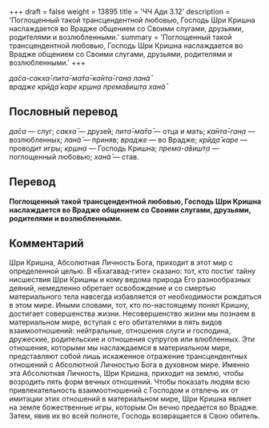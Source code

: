 +++
draft = false
weight = 13895
title = 'ЧЧ Ади 3.12'
description = 'Поглощенный такой трансцендентной любовью, Господь Шри Кришна наслаждается во Врадже общением со Своими слугами, друзьями, родителями и возлюбленными.'
summary = 'Поглощенный такой трансцендентной любовью, Господь Шри Кришна наслаждается во Врадже общением со Своими слугами, друзьями, родителями и возлюбленными.'
+++

_да̄са-сакха̄-пита̄-ма̄та̄-ка̄нта̄-ган̣а лан̃а̄  
врадже крӣд̣а̄ каре кр̣шн̣а према̄вишт̣а хан̃а̄_

## Пословный перевод

_да̄са_ — слуг; _сакха̄_ — друзей; _пита̄_\-_ма̄та̄_ — отца и мать; _ка̄нта̄_\-_ган̣а_ — возлюбленных; _лан̃а̄_ — приняв; _врадже_ — во Врадже; _крӣд̣а̄_ _каре_ — проводит игры; _кр̣шн̣а_ — Господь Кришна; _према_\-_а̄вишт̣а_ — поглощенный любовью; _хан̃а̄_ — став.

## Перевод

**Поглощенный такой трансцендентной любовью, Господь Шри Кришна наслаждается во Врадже общением со Своими слугами, друзьями, родителями и возлюбленными.**

## Комментарий

Шри Кришна, Абсолютная Личность Бога, приходит в этот мир с определенной целью. В «Бхагавад-гите» сказано: тот, кто постиг тайну нисшествия Шри Кришны и кому ведома природа Его разнообразных деяний, немедленно обретает освобождение и со смертью материального тела навсегда избавляется от необходимости рождаться в этом мире. Иными словами, тот, кто по-настоящему понял Кришну, достигает совершенства жизни. Несовершенство жизни мы познаем в материальном мире, вступая с его обитателями в пять видов взаимоотношений: нейтральные, отношения слуги и господина, дружеские, родительские и отношения супругов или влюбленных. Эти отношения, которыми мы наслаждаемся в материальном мире, представляют собой лишь искаженное отражение трансцендентных отношений с Абсолютной Личностью Бога в духовном мире. Именно эта Абсолютная Личность, Шри Кришна, приходит на землю, чтобы возродить пять форм вечных отношений. Чтобы показать людям всю привлекательность взаимоотношений с Господом и отвлечь их от имитации этих отношений в материальном мире, Шри Кришна являет на земле божественные игры, которым Он вечно предается во Врадже. Затем, явив их во всей полноте, Господь возвращается в Свою обитель.
